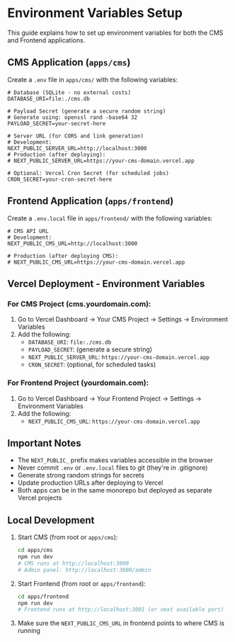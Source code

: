 # Environment Variables Setup

This guide explains how to set up environment variables for both the CMS and Frontend applications.

## CMS Application (`apps/cms`)

Create a `.env` file in `apps/cms/` with the following variables:

```env
# Database (SQLite - no external costs)
DATABASE_URI=file:./cms.db

# Payload Secret (generate a secure random string)
# Generate using: openssl rand -base64 32
PAYLOAD_SECRET=your-secret-here

# Server URL (for CORS and link generation)
# Development:
NEXT_PUBLIC_SERVER_URL=http://localhost:3000
# Production (after deploying):
# NEXT_PUBLIC_SERVER_URL=https://your-cms-domain.vercel.app

# Optional: Vercel Cron Secret (for scheduled jobs)
CRON_SECRET=your-cron-secret-here
```

## Frontend Application (`apps/frontend`)

Create a `.env.local` file in `apps/frontend/` with the following variables:

```env
# CMS API URL
# Development:
NEXT_PUBLIC_CMS_URL=http://localhost:3000

# Production (after deploying CMS):
# NEXT_PUBLIC_CMS_URL=https://your-cms-domain.vercel.app
```

## Vercel Deployment - Environment Variables

### For CMS Project (cms.yourdomain.com):

1. Go to Vercel Dashboard → Your CMS Project → Settings → Environment Variables
2. Add the following:
   - `DATABASE_URI`: `file:./cms.db`
   - `PAYLOAD_SECRET`: (generate a secure string)
   - `NEXT_PUBLIC_SERVER_URL`: `https://your-cms-domain.vercel.app`
   - `CRON_SECRET`: (optional, for scheduled tasks)

### For Frontend Project (yourdomain.com):

1. Go to Vercel Dashboard → Your Frontend Project → Settings → Environment Variables
2. Add the following:
   - `NEXT_PUBLIC_CMS_URL`: `https://your-cms-domain.vercel.app`

## Important Notes

- The `NEXT_PUBLIC_` prefix makes variables accessible in the browser
- Never commit `.env` or `.env.local` files to git (they're in .gitignore)
- Generate strong random strings for secrets
- Update production URLs after deploying to Vercel
- Both apps can be in the same monorepo but deployed as separate Vercel projects

## Local Development

1. Start CMS (from root or `apps/cms`):

   ```bash
   cd apps/cms
   npm run dev
   # CMS runs at http://localhost:3000
   # Admin panel: http://localhost:3000/admin
   ```

2. Start Frontend (from root or `apps/frontend`):

   ```bash
   cd apps/frontend
   npm run dev
   # Frontend runs at http://localhost:3001 (or next available port)
   ```

3. Make sure the `NEXT_PUBLIC_CMS_URL` in frontend points to where CMS is running
